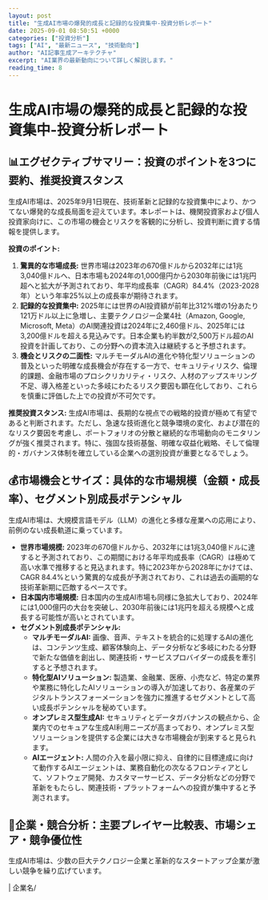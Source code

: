 ```yaml
---
layout: post
title: "生成AI市場の爆発的成長と記録的な投資集中-投資分析レポート"
date: 2025-09-01 08:50:51 +0000
categories: ["投資分析"]
tags: ["AI", "最新ニュース", "技術動向"]
author: "AI記事生成アーキテクチャ"
excerpt: "AI業界の最新動向について詳しく解説します。"
reading_time: 8
---
```

# **生成AI市場の爆発的成長と記録的な投資集中**-投資分析レポート

## 📊エグゼクティブサマリー：投資のポイントを3つに要約、推奨投資スタンス

生成AI市場は、2025年9月1日現在、技術革新と記録的な投資集中により、かつてない爆発的な成長局面を迎えています。本レポートは、機関投資家および個人投資家向けに、この市場の機会とリスクを客観的に分析し、投資判断に資する情報を提供します。

**投資のポイント:**
1.  **驚異的な市場成長:** 世界市場は2023年の670億ドルから2032年には1兆3,040億ドルへ、日本市場も2024年の1,000億円から2030年前後には1兆円超へと拡大が予測されており、年平均成長率（CAGR）84.4%（2023-2028年）という年率25%以上の成長率が期待されます。
2.  **記録的な投資集中:** 2025年には世界のAI投資額が前年比312%増の1分あたり121万ドル以上に急増し、主要テクノロジー企業4社（Amazon, Google, Microsoft, Meta）のAI関連投資は2024年に2,460億ドル、2025年には3,200億ドルを超える見込みです。日本企業も約半数が2,500万ドル超のAI投資を計画しており、この分野への資本流入は継続すると予想されます。
3.  **機会とリスクの二面性:** マルチモーダルAIの進化や特化型ソリューションの普及といった明確な成長機会が存在する一方で、セキュリティリスク、倫理的課題、金融市場のプロシクリカリティ・リスク、人材のアップスキリング不足、導入格差といった多岐にわたるリスク要因も顕在化しており、これらを慎重に評価した上での投資が不可欠です。

**推奨投資スタンス:**
生成AI市場は、長期的な視点での戦略的投資が極めて有望であると判断されます。ただし、急速な技術進化と競争環境の変化、および潜在的なリスク要因を考慮し、ポートフォリオの分散と継続的な市場動向のモニタリングが強く推奨されます。特に、強固な技術基盤、明確な収益化戦略、そして倫理的・ガバナンス体制を確立している企業への選別投資が重要となるでしょう。

## 💰市場機会とサイズ：具体的な市場規模（金額・成長率）、セグメント別成長ポテンシャル

生成AI市場は、大規模言語モデル（LLM）の進化と多様な産業への応用により、前例のない成長軌道に乗っています。

*   **世界市場規模:** 2023年の670億ドルから、2032年には1兆3,040億ドルに達すると予測されており、この期間における年平均成長率（CAGR）は極めて高い水準で推移すると見込まれます。特に2023年から2028年にかけては、CAGR 84.4%という驚異的な成長が予測されており、これは過去の画期的な技術革新期に匹敵するペースです。
*   **日本国内市場規模:** 日本国内の生成AI市場も同様に急拡大しており、2024年には1,000億円の大台を突破し、2030年前後には1兆円を超える規模へと成長する可能性が高いとされています。
*   **セグメント別成長ポテンシャル:**
    *   **マルチモーダルAI:** 画像、音声、テキストを統合的に処理するAIの進化は、コンテンツ生成、顧客体験向上、データ分析など多岐にわたる分野で新たな価値を創出し、関連技術・サービスプロバイダーの成長を牽引すると予想されます。
    *   **特化型AIソリューション:** 製造業、金融業、医療、小売など、特定の業界や業務に特化したAIソリューションの導入が加速しており、各産業のデジタルトランスフォーメーションを強力に推進するセグメントとして高い成長ポテンシャルを秘めています。
    *   **オンプレミス型生成AI:** セキュリティとデータガバナンスの観点から、企業内でのセキュアな生成AI利用ニーズが高まっており、オンプレミス型ソリューションを提供する企業には大きな市場機会が到来すると見られます。
    *   **AIエージェント:** 人間の介入を最小限に抑え、自律的に目標達成に向けて動作するAIエージェントは、業務自動化の次なるフロンティアとして、ソフトウェア開発、カスタマーサービス、データ分析などの分野で革新をもたらし、関連技術・プラットフォームへの投資が集中すると予測されます。

## 🏢企業・競合分析：主要プレイヤー比較表、市場シェア・競争優位性

生成AI市場は、少数の巨大テクノロジー企業と革新的なスタートアップ企業が激しい競争を繰り広げています。

| 企業名/
